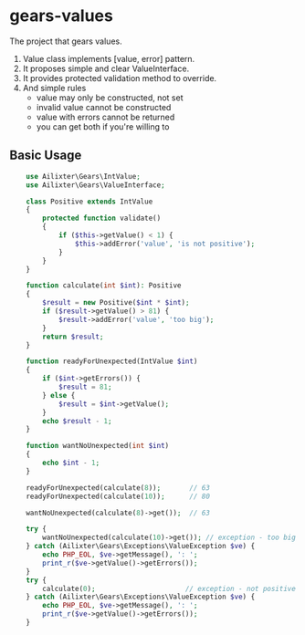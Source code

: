 # gears-values
The project that gears values.

1. Value class implements [value, error] pattern.
1. It proposes simple and clear ValueInterface.
1. It provides protected validation method to override.
1. And simple rules
    - value may only be constructed, not set
    - invalid value cannot be constructed
    - value with errors cannot be returned
    - you can get both if you're willing to

## Basic Usage
```php
    use Ailixter\Gears\IntValue;
    use Ailixter\Gears\ValueInterface;

    class Positive extends IntValue
    {
        protected function validate()
        {
            if ($this->getValue() < 1) {
                $this->addError('value', 'is not positive');
            }
        }
    }

    function calculate(int $int): Positive
    {
        $result = new Positive($int * $int);
        if ($result->getValue() > 81) {
            $result->addError('value', 'too big');
        }
        return $result;
    }

    function readyForUnexpected(IntValue $int)
    {
        if ($int->getErrors()) {
            $result = 81;
        } else {
            $result = $int->getValue();
        }
        echo $result - 1;
    }

    function wantNoUnexpected(int $int)
    {
        echo $int - 1;
    }

    readyForUnexpected(calculate(8));       // 63
    readyForUnexpected(calculate(10));      // 80

    wantNoUnexpected(calculate(8)->get());  // 63

    try {
        wantNoUnexpected(calculate(10)->get()); // exception - too big
    } catch (Ailixter\Gears\Exceptions\ValueException $ve) {
        echo PHP_EOL, $ve->getMessage(), ': ';
        print_r($ve->getValue()->getErrors());
    }
    try {
        calculate(0);                      // exception - not positive
    } catch (Ailixter\Gears\Exceptions\ValueException $ve) {
        echo PHP_EOL, $ve->getMessage(), ': ';
        print_r($ve->getValue()->getErrors());
    }
```

